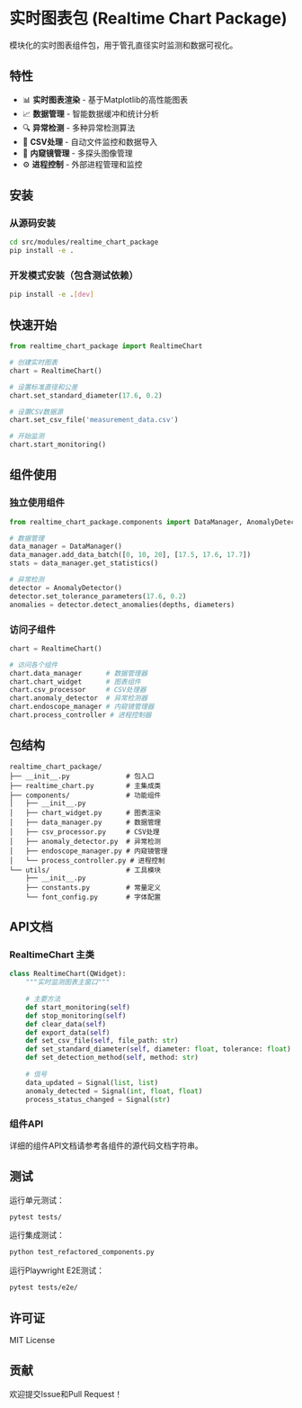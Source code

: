 # 实时图表包 (Realtime Chart Package)

模块化的实时图表组件包，用于管孔直径实时监测和数据可视化。

## 特性

- 📊 **实时图表渲染** - 基于Matplotlib的高性能图表
- 📈 **数据管理** - 智能数据缓冲和统计分析
- 🔍 **异常检测** - 多种异常检测算法
- 📁 **CSV处理** - 自动文件监控和数据导入
- 🔬 **内窥镜管理** - 多探头图像管理
- ⚙️ **进程控制** - 外部进程管理和监控

## 安装

### 从源码安装

```bash
cd src/modules/realtime_chart_package
pip install -e .
```

### 开发模式安装（包含测试依赖）

```bash
pip install -e .[dev]
```

## 快速开始

```python
from realtime_chart_package import RealtimeChart

# 创建实时图表
chart = RealtimeChart()

# 设置标准直径和公差
chart.set_standard_diameter(17.6, 0.2)

# 设置CSV数据源
chart.set_csv_file('measurement_data.csv')

# 开始监测
chart.start_monitoring()
```

## 组件使用

### 独立使用组件

```python
from realtime_chart_package.components import DataManager, AnomalyDetector

# 数据管理
data_manager = DataManager()
data_manager.add_data_batch([0, 10, 20], [17.5, 17.6, 17.7])
stats = data_manager.get_statistics()

# 异常检测
detector = AnomalyDetector()
detector.set_tolerance_parameters(17.6, 0.2)
anomalies = detector.detect_anomalies(depths, diameters)
```

### 访问子组件

```python
chart = RealtimeChart()

# 访问各个组件
chart.data_manager      # 数据管理器
chart.chart_widget      # 图表组件
chart.csv_processor     # CSV处理器
chart.anomaly_detector  # 异常检测器
chart.endoscope_manager # 内窥镜管理器
chart.process_controller # 进程控制器
```

## 包结构

```
realtime_chart_package/
├── __init__.py              # 包入口
├── realtime_chart.py        # 主集成类
├── components/              # 功能组件
│   ├── __init__.py
│   ├── chart_widget.py      # 图表渲染
│   ├── data_manager.py      # 数据管理
│   ├── csv_processor.py     # CSV处理
│   ├── anomaly_detector.py  # 异常检测
│   ├── endoscope_manager.py # 内窥镜管理
│   └── process_controller.py # 进程控制
└── utils/                   # 工具模块
    ├── __init__.py
    ├── constants.py         # 常量定义
    └── font_config.py       # 字体配置
```

## API文档

### RealtimeChart 主类

```python
class RealtimeChart(QWidget):
    """实时监测图表主窗口"""
    
    # 主要方法
    def start_monitoring(self)
    def stop_monitoring(self)
    def clear_data(self)
    def export_data(self)
    def set_csv_file(self, file_path: str)
    def set_standard_diameter(self, diameter: float, tolerance: float)
    def set_detection_method(self, method: str)
    
    # 信号
    data_updated = Signal(list, list)
    anomaly_detected = Signal(int, float, float)
    process_status_changed = Signal(str)
```

### 组件API

详细的组件API文档请参考各组件的源代码文档字符串。

## 测试

运行单元测试：

```bash
pytest tests/
```

运行集成测试：

```bash
python test_refactored_components.py
```

运行Playwright E2E测试：

```bash
pytest tests/e2e/
```

## 许可证

MIT License

## 贡献

欢迎提交Issue和Pull Request！